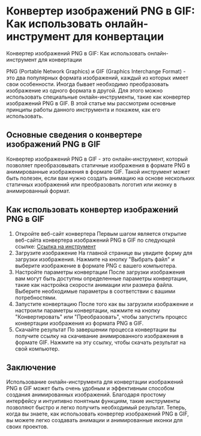 Конвертер изображений PNG в GIF: Как использовать онлайн-инструмент для конвертации
===================================================================================

Конвертер изображений PNG в GIF: Как использовать онлайн-инструмент для конвертации

PNG (Portable Network Graphics) и GIF (Graphics Interchange Format) - это два популярных формата изображений, каждый из которых имеет свои особенности. Иногда бывает необходимо преобразовать изображение из одного формата в другой. Для этого можно использовать специальные онлайн-инструменты, такие как конвертер изображений PNG в GIF. В этой статье мы рассмотрим основные принципы работы данного инструмента и покажем, как его использовать.

Основные сведения о конвертере изображений PNG в GIF
----------------------------------------------------

Конвертер изображений PNG в GIF - это онлайн-инструмент, который позволяет преобразовывать статичные изображения в формате PNG в анимированные изображения в формате GIF. Такой инструмент может быть полезен, если вам нужно создать анимацию на основе нескольких статичных изображений или преобразовать логотип или иконку в анимированный формат.

Как использовать конвертер изображений PNG в GIF
------------------------------------------------

1. Откройте веб-сайт конвертера Первым шагом является открытие веб-сайта конвертера изображений PNG в GIF по следующей ссылке: [Ссылка на инструмент](https://www.onlinecalculatorsfree.com/ru/convert/png-to-gif.html)
2. Загрузите изображение На главной странице вы увидите форму для загрузки изображения. Нажмите на кнопку "Выбрать файл" и выберите изображение в формате PNG с вашего компьютера.
3. Настройте параметры конвертации После загрузки изображения вам могут быть доступны определенные параметры конвертации, такие как настройка скорости анимации или размера файла. Выберите необходимые параметры в соответствии с вашими потребностями.
4. Запустите конвертацию После того как вы загрузили изображение и настроили параметры конвертации, нажмите на кнопку "Конвертировать" или "Преобразовать", чтобы запустить процесс конвертации изображения из формата PNG в GIF.
5. Скачайте результат По завершении процесса конвертации вы получите ссылку на скачивание анимированного изображения в формате GIF. Нажмите на эту ссылку, чтобы скачать результат на свой компьютер.

Заключение
----------

Использование онлайн-инструмента для конвертации изображений PNG в GIF может быть очень удобным и эффективным способом создания анимированных изображений. Благодаря простому интерфейсу и интуитивно понятным функциям, такие инструменты позволяют быстро и легко получить необходимый результат. Теперь, когда вы знаете, как использовать конвертер изображений PNG в GIF, вы можете легко создавать анимации и анимированные иконки для своих проектов.